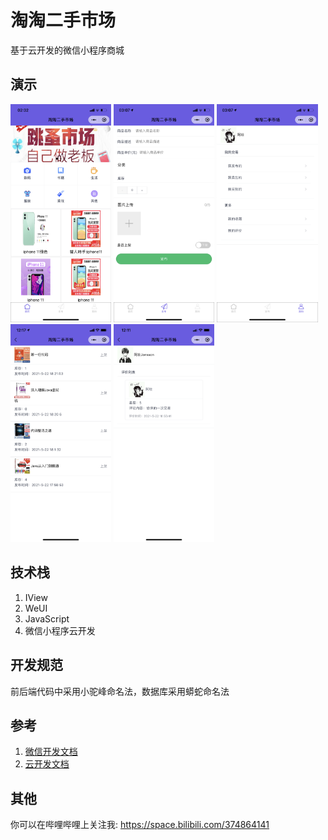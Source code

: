 # 淘淘二手市场

基于云开发的微信小程序商城

## 演示

<p float="left">
  <img src="./images/demo_1.png" width="32%" />
  <img src="./images/demo_2.png" width="32%" /> 
  <img src="./images/demo_3.png" width="32%" />
  <img src="./images/demo_4.png" width="32%" />
  <img src="./images/demo_5.png" width="32%" />
</p>

## 技术栈

1. IView
2. WeUI
3. JavaScript
4. 微信小程序云开发

## 开发规范

前后端代码中采用小驼峰命名法，数据库采用蟒蛇命名法

## 参考

1. [微信开发文档](https://developers.weixin.qq.com/miniprogram/dev/wxcloud/basis/getting-started.html)
2. [云开发文档](https://developers.weixin.qq.com/miniprogram/dev/framework/)

## 其他

你可以在哔哩哔哩上关注我: https://space.bilibili.com/374864141
